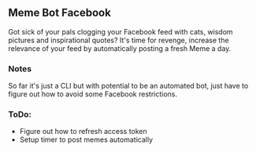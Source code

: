 ## Meme Bot Facebook

Got sick of your pals clogging your Facebook feed with cats, wisdom pictures and inspirational quotes? It's time for revenge, increase the relevance of your feed by automatically posting a fresh Meme a day.

### Notes

So far it's just a CLI but with potential to be an automated bot, just have to figure out how to avoid some Facebook restrictions.

### ToDo:

* Figure out how to refresh access token
* Setup timer to post memes automatically
